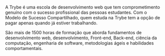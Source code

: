 A Trybe é uma escola de desenvolvimento web que tem
comprometimento genuíno com o sucesso profissional das pessoas
estudantes. Com o Modelo de Sucesso Compartilhado, quem estuda na
Trybe tem a opção de pagar apenas quando já estiver trabalhando.

São mais de 1500 horas de formação que aborda fundamentos de
desenvolvimento web, desenvolvimento, Front-end, Back-end, ciência da
computação, engenharia de software, metodologias ágeis e habilidades
comportamentais.
